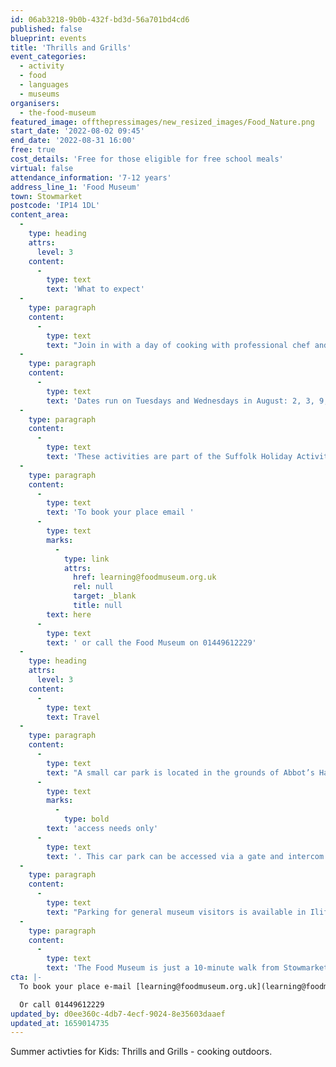 ```yaml
---
id: 06ab3218-9b0b-432f-bd3d-56a701bd4cd6
published: false
blueprint: events
title: 'Thrills and Grills'
event_categories:
  - activity
  - food
  - languages
  - museums
organisers:
  - the-food-museum
featured_image: offthepressimages/new_resized_images/Food_Nature.png
start_date: '2022-08-02 09:45'
end_date: '2022-08-31 16:00'
free: true
cost_details: 'Free for those eligible for free school meals'
virtual: false
attendance_information: '7-12 years'
address_line_1: 'Food Museum'
town: Stowmarket
postcode: 'IP14 1DL'
content_area:
  -
    type: heading
    attrs:
      level: 3
    content:
      -
        type: text
        text: 'What to expect'
  -
    type: paragraph
    content:
      -
        type: text
        text: "Join in with a day of cooking with professional chef and cooking tutor Jake Barwood as well as creative activities led by friendly and experienced leaders. Make full use of the wood fired oven, open fire pit and outside cooking area, work together to prepare tasty food from scratch.\_"
  -
    type: paragraph
    content:
      -
        type: text
        text: 'Dates run on Tuesdays and Wednesdays in August: 2, 3, 9, 10, 16, 17, 23, 24, 30, 31'
  -
    type: paragraph
    content:
      -
        type: text
        text: 'These activities are part of the Suffolk Holiday Activity Programme.'
  -
    type: paragraph
    content:
      -
        type: text
        text: 'To book your place email '
      -
        type: text
        marks:
          -
            type: link
            attrs:
              href: learning@foodmuseum.org.uk
              rel: null
              target: _blank
              title: null
        text: here
      -
        type: text
        text: ' or call the Food Museum on 01449612229'
  -
    type: heading
    attrs:
      level: 3
    content:
      -
        type: text
        text: Travel
  -
    type: paragraph
    content:
      -
        type: text
        text: "A small car park is located in the grounds of Abbot’s Hall for visitors with\_"
      -
        type: text
        marks:
          -
            type: bold
        text: 'access needs only'
      -
        type: text
        text: '. This car park can be accessed via a gate and intercom next to the shop.'
  -
    type: paragraph
    content:
      -
        type: text
        text: "Parking for general museum visitors is available in Iliffe Way car park.\_ Please park in the part labelled ‘museum car park’ as this is long stay. Parking for the entire day is £2.50."
  -
    type: paragraph
    content:
      -
        type: text
        text: 'The Food Museum is just a 10-minute walk from Stowmarket Train Station, with regular services to Stowmarket from London and Norwich.'
cta: |-
  To book your place e-mail [learning@foodmuseum.org.uk](learning@foodmuseum.org.uk)

  Or call 01449612229
updated_by: d0ee360c-4db7-4ecf-9024-8e35603daaef
updated_at: 1659014735
---
```

Summer activties for Kids: Thrills and Grills - cooking outdoors.